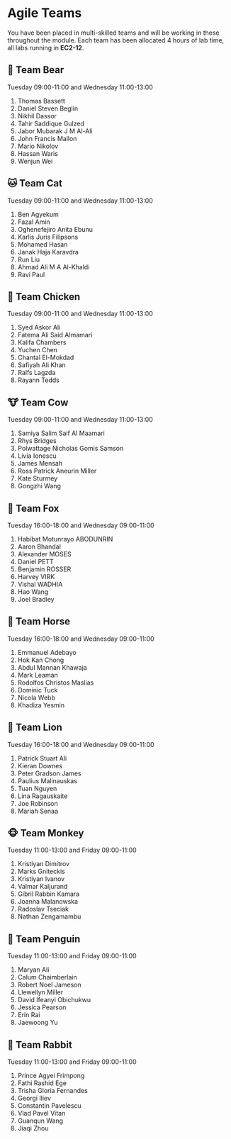 
# Agile Teams

You have been placed in multi-skilled teams and will be working in these throughout the module. Each team has been allocated 4 hours of lab time, all labs running in **EC2-12**.

## 🐻 Team Bear

Tuesday 09:00-11:00 and Wednesday 11:00-13:00

1. Thomas Bassett
2. Daniel Steven Beglin
3. Nikhil Dassor
4. Tahir Saddique Gulzed
5. Jabor Mubarak J M Al-Ali
6. John Francis Mallon
7. Mario Nikolov
8. Hassan Waris
9. Wenjun Wei 

## 🐱 Team Cat

Tuesday 09:00-11:00 and Wednesday 11:00-13:00

1. Ben Agyekum
2. Fazal Amin
3. Oghenefejiro Anita Ebunu
4. Karlis Juris Filipsons
5. Mohamed Hasan
6. Janak Haja Karavdra
7. Run Liu
8. Ahmad Ali M A Al-Khaldi
9. Ravi Paul

## 🐔 Team Chicken

Tuesday 09:00-11:00 and Wednesday 11:00-13:00

1. Syed Askor Ali
2. Fatema Ali Said Almamari
3. Kalifa Chambers
4. Yuchen Chen
5. Chantal El-Mokdad
6. Safiyah Ali Khan
7. Ralfs Lagzda
8. Rayann Tedds
			
## 🐮 Team Cow

Tuesday 09:00-11:00 and Wednesday 11:00-13:00

1. Samiya Salim Saif Al Maamari
2. Rhys Bridges
3. Polwattage Nicholas Gomis Samson
4. Livia Ionescu
5. James Mensah
6. Ross Patrick Aneurin Miller
7. Kate Sturmey
8. Gongzhi Wang 			

## 🦊 Team Fox

Tuesday 16:00-18:00 and Wednesday 09:00-11:00 

1. Habibat Motunrayo ABODUNRIN
2. Aaron Bhandal
3. Alexander MOSES
4. Daniel PETT
5. Benjamin ROSSER
6. Harvey VIRK
7. Vishal WADHIA
8. Hao Wang
9. Joel Bradley

## 🐴 Team Horse

Tuesday 16:00-18:00 and Wednesday 09:00-11:00 

1. Emmanuel Adebayo
2. Hok Kan Chong
3. Abdul Mannan Khawaja
4. Mark Leaman
5. Rodolfos Christos Maslias
6. Dominic Tuck
7. Nicola Webb
8. Khadiza Yesmin

## 🦁 Team Lion

Tuesday 16:00-18:00 and Wednesday 09:00-11:00 

1. Patrick Stuart Ali
2. Kieran Downes
3. Peter Gradson James
4. Paulius Malinauskas
5. Tuan Nguyen
6. Lina Ragauskaite
7. Joe Robinson
8. Mariah Senaa

## 🐵 Team Monkey

Tuesday 11:00-13:00 and Friday 09:00-11:00

1. Kristiyan Dimitrov
2. Marks Gniteckis
3. Kristiyan Ivanov
4. Valmar Kaljurand
5. Gibril Rabbin Kamara
6. Joanna Malanowska
7. Radoslav Tseciak
8. Nathan Zengamambu

## 🐧 Team Penguin

Tuesday 11:00-13:00 and Friday 09:00-11:00

1. Maryan Ali
2. Calum Chaimberlain
3. Robert Noel Jameson
4. Llewellyn Miller
5. David Ifeanyi Obichukwu
6. Jessica Pearson
7. Erin Rai
8. Jaewoong Yu

## 🐰 Team Rabbit

Tuesday 11:00-13:00 and Friday 09:00-11:00

1. Prince Agyei Frimpong
2. Fathi Rashid Ege
3. Trisha Gloria Fernandes
4. Georgi Iliev
5. Constantin Pavelescu
6. Vlad Pavel Vitan
7. Guanqun Wang
8. Jiaqi Zhou
